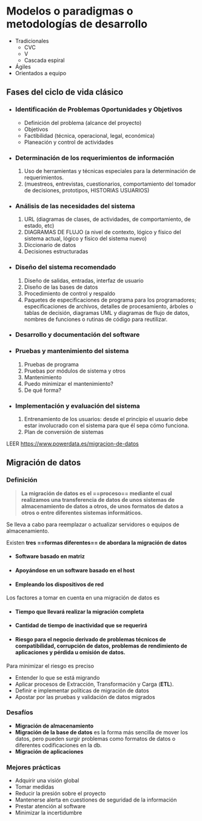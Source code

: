 # Modelos o paradigmas o metodologías de desarrollo
- Tradicionales
	- CVC
	- V
	- Cascada espiral
- Ágiles
- Orientados a equipo

## Fases del ciclo de vida clásico
- ### Identificación de Problemas Oportunidades y Objetivos
	- Definición del problema (alcance del proyecto)
	- Objetivos
	- Factibilidad (técnica, operacional, legal, económica)
	- Planeación y control de actividades
- ### Determinación de los requerimientos de información
	1. Uso de herramientas y técnicas especiales para la determinación de requerimientos.
	2. (muestreos, entrevistas, cuestionarios, comportamiento del tomador de decisiones, prototipos, HISTORIAS USUARIOS)
- ### Análisis de las necesidades del sistema
	1. URL (diagramas de clases, de actividades, de comportamiento, de estado, etc)
	2. DIAGRAMAS DE FLUJO (a nivel de contexto, lógico y físico del sistema actual, lógico y físico del sistema nuevo)
	3. Diccionario de datos
	4. Decisiones estructuradas
- ### Diseño del sistema recomendado
	1. Diseño de salidas, entradas, interfaz de usuario
	2. Diseño de las bases de datos
	3. Procedimiento de control y respaldo
	4. Paquetes de especificaciones de programa para los programadores; especificaciones de archivos, detalles de procesamiento, árboles o tablas de decisión, diagramas UML y diagramas de flujo de datos, nombres de funciones o rutinas de código para reutilizar.
- ### Desarrollo y documentación del software
- ### Pruebas y mantenimiento del sistema
	1. Pruebas de programa
	2. Pruebas por módulos de sistema y otros
	3. Mantenimiento
	4. Puedo minimizar el mantenimiento?
	5. De qué forma?
- ### Implementación y evaluación del sistema
	1. Entrenamiento de los usuarios: desde el principio el usuario debe estar involucrado con el sistema para que él sepa cómo funciona.
	2. Plan de conversión de sistemas

LEER
https://www.powerdata.es/migracion-de-datos

## Migración de datos
### Definición
> **La migración de datos es el ==proceso== mediante el cual realizamos una transferencia de datos de unos sistemas de almacenamiento de datos a otros, de unos formatos de datos a otros o entre diferentes sistemas informáticos.**

Se lleva a cabo para reemplazar o actualizar servidores o equipos de almacenamiento.

Existen **tres ==formas diferentes== de abordara la migración de datos**
- #### Software basado en matriz
- #### Apoyándose en un software basado en el host
- #### Empleando los dispositivos de red

Los factores a tomar en cuenta en una migración de datos es
- #### Tiempo que llevará realizar la migración completa
- #### Cantidad de tiempo de inactividad que se requerirá
- #### Riesgo para el negocio derivado de problemas técnicos de compatibilidad, corrupción de datos, problemas de rendimiento de aplicaciones y pérdida u omisión de datos.

Para minimizar el riesgo es preciso
- Entender lo que se está migrando
- Aplicar procesos de Extracción, Transformación y Carga (**ETL**).
- Definir e implementar políticas de migración de datos
- Apostar por las pruebas y validación de datos migrados

### Desafíos
- **Migración de almacenamiento**
- **Migración de la base de datos** es la forma más sencilla de mover los datos, pero pueden surgir problemas como formatos de datos o diferentes codificaciones en la db.
- **Migración de aplicaciones**

### Mejores prácticas
- Adquirir una visión global
- Tomar medidas
- Reducir la presión sobre el proyecto
- Mantenerse alerta en cuestiones de seguridad de la información
- Prestar atención al software
- Minimizar la incertidumbre

